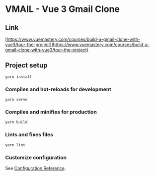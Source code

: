 # VMAIL - Vue 3 Gmail Clone

## Link
[https://www.vuemastery.com/courses/build-a-gmail-clone-with-vue3/tour-the-project](https://www.vuemastery.com/courses/build-a-gmail-clone-with-vue3/tour-the-project)


## Project setup
```
yarn install
```

### Compiles and hot-reloads for development
```
yarn serve
```

### Compiles and minifies for production
```
yarn build
```

### Lints and fixes files
```
yarn lint
```

### Customize configuration
See [Configuration Reference](https://cli.vuejs.org/config/).
